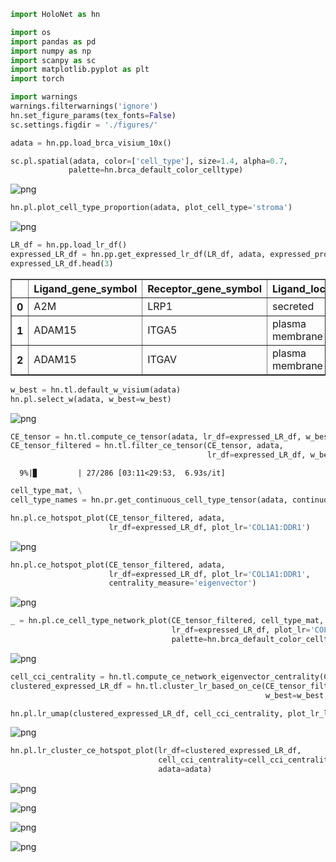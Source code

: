 

```python
import HoloNet as hn

import os
import pandas as pd
import numpy as np
import scanpy as sc
import matplotlib.pyplot as plt
import torch

import warnings
warnings.filterwarnings('ignore')
hn.set_figure_params(tex_fonts=False)
sc.settings.figdir = './figures/'
```


```python
adata = hn.pp.load_brca_visium_10x()
```


```python
sc.pl.spatial(adata, color=['cell_type'], size=1.4, alpha=0.7,
             palette=hn.brca_default_color_celltype)
```


![png](tutorial_CE_files/tutorial_CE_2_0.png)



```python
hn.pl.plot_cell_type_proportion(adata, plot_cell_type='stroma')
```


![png](tutorial_CE_files/tutorial_CE_3_0.png)



```python
LR_df = hn.pp.load_lr_df()
expressed_LR_df = hn.pp.get_expressed_lr_df(LR_df, adata, expressed_proportion=0.3)
expressed_LR_df.head(3)
```




<div>
<style scoped>
    .dataframe tbody tr th:only-of-type {
        vertical-align: middle;
    }

    .dataframe tbody tr th {
        vertical-align: top;
    }

    .dataframe thead th {
        text-align: right;
    }
</style>
<table border="1" class="dataframe">
  <thead>
    <tr style="text-align: right;">
      <th></th>
      <th>Ligand_gene_symbol</th>
      <th>Receptor_gene_symbol</th>
      <th>Ligand_location</th>
      <th>LR_Pair</th>
    </tr>
  </thead>
  <tbody>
    <tr>
      <th>0</th>
      <td>A2M</td>
      <td>LRP1</td>
      <td>secreted</td>
      <td>A2M:LRP1</td>
    </tr>
    <tr>
      <th>1</th>
      <td>ADAM15</td>
      <td>ITGA5</td>
      <td>plasma membrane</td>
      <td>ADAM15:ITGA5</td>
    </tr>
    <tr>
      <th>2</th>
      <td>ADAM15</td>
      <td>ITGAV</td>
      <td>plasma membrane</td>
      <td>ADAM15:ITGAV</td>
    </tr>
  </tbody>
</table>
</div>




```python
w_best = hn.tl.default_w_visium(adata)
hn.pl.select_w(adata, w_best=w_best)
```


![png](tutorial_CE_files/tutorial_CE_5_0.png)



```python
CE_tensor = hn.tl.compute_ce_tensor(adata, lr_df=expressed_LR_df, w_best=w_best)
CE_tensor_filtered = hn.tl.filter_ce_tensor(CE_tensor, adata, 
                                            lr_df=expressed_LR_df, w_best=w_best)
```

      9%|▉         | 27/286 [03:11<29:53,  6.93s/it]


```python
cell_type_mat, \
cell_type_names = hn.pr.get_continuous_cell_type_tensor(adata, continuous_cell_type_slot = 'predicted_cell_type',)
```


```python
hn.pl.ce_hotspot_plot(CE_tensor_filtered, adata, 
                      lr_df=expressed_LR_df, plot_lr='COL1A1:DDR1')
```


![png](tutorial_CE_files/tutorial_CE_8_0.png)



```python
hn.pl.ce_hotspot_plot(CE_tensor_filtered, adata, 
                      lr_df=expressed_LR_df, plot_lr='COL1A1:DDR1',
                      centrality_measure='eigenvector')
```


![png](tutorial_CE_files/tutorial_CE_9_0.png)



```python
_ = hn.pl.ce_cell_type_network_plot(CE_tensor_filtered, cell_type_mat, cell_type_names,
                                    lr_df=expressed_LR_df, plot_lr='COL1A1:DDR1', edge_thres=0.2,
                                    palette=hn.brca_default_color_celltype)
```


![png](tutorial_CE_files/tutorial_CE_10_0.png)



```python
cell_cci_centrality = hn.tl.compute_ce_network_eigenvector_centrality(CE_tensor_filtered)
clustered_expressed_LR_df = hn.tl.cluster_lr_based_on_ce(CE_tensor_filtered, adata, expressed_LR_df, 
                                                         w_best=w_best, cell_cci_centrality=cell_cci_centrality)
```


```python
hn.pl.lr_umap(clustered_expressed_LR_df, cell_cci_centrality, plot_lr_list=['COL1A1:DDR1'], linewidths=0.7)
```


![png](tutorial_CE_files/tutorial_CE_12_0.png)



```python
hn.pl.lr_cluster_ce_hotspot_plot(lr_df=clustered_expressed_LR_df,
                                 cell_cci_centrality=cell_cci_centrality,
                                 adata=adata)
```


![png](tutorial_CE_files/tutorial_CE_13_0.png)



![png](tutorial_CE_files/tutorial_CE_13_1.png)



![png](tutorial_CE_files/tutorial_CE_13_2.png)



![png](tutorial_CE_files/tutorial_CE_13_3.png)

